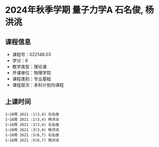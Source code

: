 # 2024年秋季学期 量子力学A 石名俊, 杨洪洮






## 课程信息

- 课程号：022148.03
- 学分：6
- 教学类型：理论课
- 开课单位：物理学院
- 课程类别：专业基础
- 课程层次：本科计划内课程

## 上课时间

```
1~18周 2621 :1(3,4) 石名俊
1~18周 2621 :1(3,4) 杨洪洮
1~18周 2621 :3(3,4) 石名俊
1~18周 2621 :3(3,4) 杨洪洮
1~18周 2621 :5(6,7) 石名俊
1~18周 2621 :5(6,7) 杨洪洮
```


